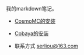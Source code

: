 我的markdown笔记。

+ [CosmoMC的安装](_post/2020-03-24-CosmoMC.md)

+ [Cobaya的安装](_post/2022-01-08-Cobaya.md)

+ 联系方式 serliou@163.com
